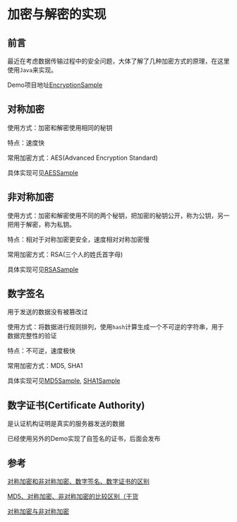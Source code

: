 # 加密与解密的实现

## 前言
最近在考虑数据传输过程中的安全问题，大体了解了几种加密方式的原理，在这里使用`Java`来实现。

Demo项目地址[EncryptionSample](https://github.com/MycroftWong/EncryptionSample)

## 对称加密
使用方式：加密和解密使用相同的秘钥

特点：速度快

常用加密方式：AES(Advanced Encryption Standard)

具体实现可见[AESSample](./src/com/mycroft/AESSample.java)

## 非对称加密
使用方式：加密和解密使用不同的两个秘钥，把加密的秘钥公开，称为公钥，另一把用于解密，称为私钥。

特点：相对于对称加密更安全，速度相对对称加密慢

常用加密方式：RSA(三个人的姓氏首字母)

具体实现可见[RSASample](./src/com/mycroft/RSASample.java)

## 数字签名
用于发送的数据没有被篡改过

使用方式：将数据进行规则排列，使用`hash`计算生成一个不可逆的字符串，用于数据完整性的验证

特点：不可逆，速度极快

常用加密方式：MD5, SHA1

具体实现可见[MD5Sample](./src/com/mycroft/MD5Sample.java), [SHA1Sample](./src/com/mycroft/SHA1Sample.java)

## 数字证书(Certificate Authority)

是认证机构证明是真实的服务器发送的数据

已经使用另外的Demo实现了自签名的证书，后面会发布

## 参考
[对称加密和非对称加密、数字签名、数字证书的区别](https://blog.csdn.net/wenxingchen/article/details/81319905)

[MD5、对称加密、非对称加密的比较区别（干货](https://blog.csdn.net/wangpeng322/article/details/84106548)

[对称加密与非对称加密](https://zhuanlan.zhihu.com/p/34288371)
